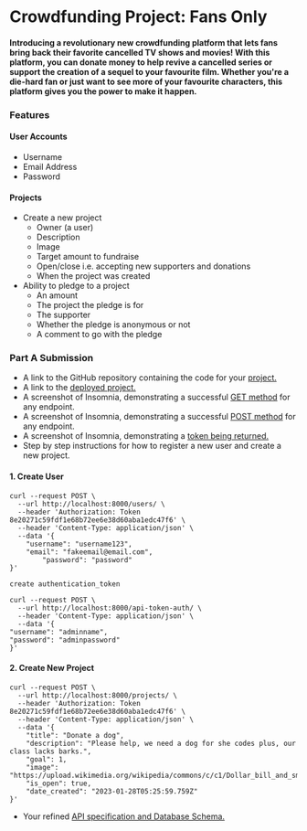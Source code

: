 # Crowdfunding Project: Fans Only

#### Introducing a revolutionary new crowdfunding platform that lets fans bring back their favorite cancelled TV shows and movies! With this platform, you can donate money to help revive a cancelled series or support the creation of a sequel to your favourite film. Whether you're a die-hard fan or just want to see more of your favourite characters, this platform gives you the power to make it happen. 


### Features
#### User Accounts
- Username
- Email Address
- Password
#### Projects
- Create a new project
    - Owner (a user)
    - Description
    - Image
    - Target amount to fundraise
    - Open/close i.e. accepting new supporters and donations
    - When the project was created
- Ability to pledge to a project
    - An amount
    - The project the pledge is for
    - The supporter
    - Whether the pledge is anonymous or not
    - A comment to go with the pledge




### Part A Submission
- A link to the GitHub repository containing the code for your [project.](https://github.com/SheCodesAus/she-codes-crowdfunding-api-project-adriannachong)
- A link to the [deployed project.](https://dark-darkness-9221.fly.dev/projects/)
- A screenshot of Insomnia, demonstrating a successful [GET method](https://github.com/SheCodesAus/she-codes-crowdfunding-api-project-adriannachong/blob/main/screenshot%20-%20get%20method.png) for any endpoint.
- A screenshot of Insomnia, demonstrating a successful [POST method](https://github.com/SheCodesAus/she-codes-crowdfunding-api-project-adriannachong/blob/main/screenshot%20-%20post%20method.png) for any endpoint.
- A screenshot of Insomnia, demonstrating a [token being returned.](https://github.com/SheCodesAus/she-codes-crowdfunding-api-project-adriannachong/blob/main/screenshot%20-%20token%20returned.png)
- Step by step instructions for how to register a new user and create a new project. 
#### 1. Create User
```
curl --request POST \
  --url http://localhost:8000/users/ \
  --header 'Authorization: Token 8e20271c59fdf1e68b72ee6e38d60aba1edc47f6' \
  --header 'Content-Type: application/json' \
  --data '{
    "username": "username123",
    "email": "fakeemail@email.com",
		"password": "password"
}'

create authentication_token

curl --request POST \
  --url http://localhost:8000/api-token-auth/ \
  --header 'Content-Type: application/json' \
  --data '{
"username": "adminname",
"password": "adminpassword"
}'
```
#### 2. Create New Project 
```
curl --request POST \
  --url http://localhost:8000/projects/ \
  --header 'Authorization: Token 8e20271c59fdf1e68b72ee6e38d60aba1edc47f6' \
  --header 'Content-Type: application/json' \
  --data '{
	"title": "Donate a dog",
	"description": "Please help, we need a dog for she codes plus, our class lacks barks.",
	"goal": 1,
	"image": "https://upload.wikimedia.org/wikipedia/commons/c/c1/Dollar_bill_and_small_change.jpg",
	"is_open": true,
	"date_created": "2023-01-28T05:25:59.759Z"
}'
```
- Your refined [API specification and Database Schema.](https://docs.google.com/document/d/1xWHVMj9vnV-NbYiie3esstoxiwoudotASchv9ftUuDg/edit?usp=sharing)


